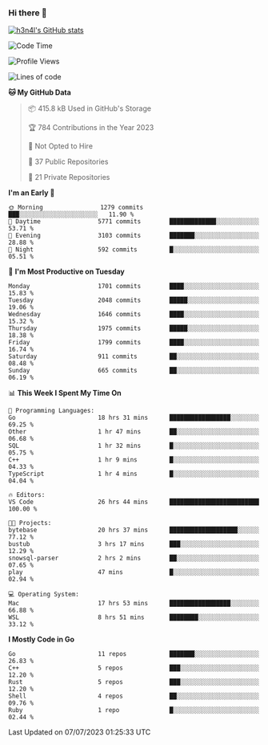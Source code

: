### Hi there 👋

[![h3n4l's GitHub stats](https://github-readme-stats.vercel.app/api?username=h3n4l&count_private=true&show_icons=true&theme=radical)](https://github.com/h3n4l/github-readme-stats)

<!--START_SECTION:waka-->
![Code Time](http://img.shields.io/badge/Code%20Time-1%2C394%20hrs%2043%20mins-blue)

![Profile Views](http://img.shields.io/badge/Profile%20Views-0-blue)

![Lines of code](https://img.shields.io/badge/From%20Hello%20World%20I%27ve%20Written-2.4%20million%20lines%20of%20code-blue)

**🐱 My GitHub Data** 

> 📦 415.8 kB Used in GitHub's Storage 
 > 
> 🏆 784 Contributions in the Year 2023
 > 
> 🚫 Not Opted to Hire
 > 
> 📜 37 Public Repositories 
 > 
> 🔑 21 Private Repositories 
 > 
**I'm an Early 🐤** 

```text
🌞 Morning                1279 commits        ███░░░░░░░░░░░░░░░░░░░░░░   11.90 % 
🌆 Daytime                5771 commits        █████████████░░░░░░░░░░░░   53.71 % 
🌃 Evening                3103 commits        ███████░░░░░░░░░░░░░░░░░░   28.88 % 
🌙 Night                  592 commits         █░░░░░░░░░░░░░░░░░░░░░░░░   05.51 % 
```
📅 **I'm Most Productive on Tuesday** 

```text
Monday                   1701 commits        ████░░░░░░░░░░░░░░░░░░░░░   15.83 % 
Tuesday                  2048 commits        █████░░░░░░░░░░░░░░░░░░░░   19.06 % 
Wednesday                1646 commits        ████░░░░░░░░░░░░░░░░░░░░░   15.32 % 
Thursday                 1975 commits        █████░░░░░░░░░░░░░░░░░░░░   18.38 % 
Friday                   1799 commits        ████░░░░░░░░░░░░░░░░░░░░░   16.74 % 
Saturday                 911 commits         ██░░░░░░░░░░░░░░░░░░░░░░░   08.48 % 
Sunday                   665 commits         ██░░░░░░░░░░░░░░░░░░░░░░░   06.19 % 
```


📊 **This Week I Spent My Time On** 

```text
💬 Programming Languages: 
Go                       18 hrs 31 mins      █████████████████░░░░░░░░   69.25 % 
Other                    1 hr 47 mins        ██░░░░░░░░░░░░░░░░░░░░░░░   06.68 % 
SQL                      1 hr 32 mins        █░░░░░░░░░░░░░░░░░░░░░░░░   05.75 % 
C++                      1 hr 9 mins         █░░░░░░░░░░░░░░░░░░░░░░░░   04.33 % 
TypeScript               1 hr 4 mins         █░░░░░░░░░░░░░░░░░░░░░░░░   04.04 % 

🔥 Editors: 
VS Code                  26 hrs 44 mins      █████████████████████████   100.00 % 

🐱‍💻 Projects: 
bytebase                 20 hrs 37 mins      ███████████████████░░░░░░   77.12 % 
bustub                   3 hrs 17 mins       ███░░░░░░░░░░░░░░░░░░░░░░   12.29 % 
snowsql-parser           2 hrs 2 mins        ██░░░░░░░░░░░░░░░░░░░░░░░   07.65 % 
play                     47 mins             █░░░░░░░░░░░░░░░░░░░░░░░░   02.94 % 

💻 Operating System: 
Mac                      17 hrs 53 mins      █████████████████░░░░░░░░   66.88 % 
WSL                      8 hrs 51 mins       ████████░░░░░░░░░░░░░░░░░   33.12 % 
```

**I Mostly Code in Go** 

```text
Go                       11 repos            ███████░░░░░░░░░░░░░░░░░░   26.83 % 
C++                      5 repos             ███░░░░░░░░░░░░░░░░░░░░░░   12.20 % 
Rust                     5 repos             ███░░░░░░░░░░░░░░░░░░░░░░   12.20 % 
Shell                    4 repos             ██░░░░░░░░░░░░░░░░░░░░░░░   09.76 % 
Ruby                     1 repo              █░░░░░░░░░░░░░░░░░░░░░░░░   02.44 % 
```




 Last Updated on 07/07/2023 01:25:33 UTC
<!--END_SECTION:waka-->

